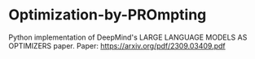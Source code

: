 # Optimization-by-PROmpting
Python implementation of DeepMind's LARGE LANGUAGE MODELS AS OPTIMIZERS paper.
Paper: https://arxiv.org/pdf/2309.03409.pdf
